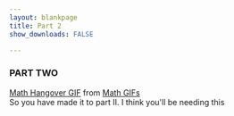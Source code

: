 ```yaml
---
layout: blankpage
title: Part 2
show_downloads: FALSE

---
```


### PART TWO 

<div class="tenor-gif-embed" data-postid="13330243" data-share-method="host" data-width="50%" data-aspect-ratio="2.3055555555555554"><a href="https://tenor.com/view/math-hangover-movie-the-alan-gif-13330243">Math Hangover GIF</a> from <a href="https://tenor.com/search/math-gifs">Math GIFs</a></div><script type="text/javascript" async src="https://tenor.com/embed.js"></script>
So you have made it to part II. I think you'll be needing this 
